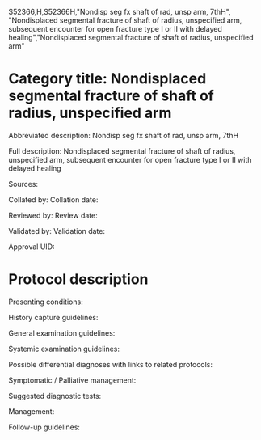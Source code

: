 S52366,H,S52366H,"Nondisp seg fx shaft of rad, unsp arm, 7thH", "Nondisplaced segmental fracture of shaft of radius, unspecified arm, subsequent encounter for open fracture type I or II with delayed healing","Nondisplaced segmental fracture of shaft of radius, unspecified arm"
# Category title: Nondisplaced segmental fracture of shaft of radius, unspecified arm

Abbreviated description: Nondisp seg fx shaft of rad, unsp arm, 7thH

Full description: Nondisplaced segmental fracture of shaft of radius, unspecified arm, subsequent encounter for open fracture type I or II with delayed healing

Sources:

Collated by:
Collation date:

Reviewed by:
Review date:

Validated by:
Validation date:

Approval UID:

# Protocol description

Presenting conditions:

History capture guidelines:

General examination guidelines:

Systemic examination guidelines:

Possible differential diagnoses with links to related protocols:

Symptomatic / Palliative management:

Suggested diagnostic tests:

Management:

Follow-up guidelines:

